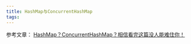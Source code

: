 ```yaml
---
title: HashMap与ConcurrentHashMap
tags:
---
```

参考文章：
[HashMap？ConcurrentHashMap？相信看完这篇没人能难住你！](https://blog.csdn.net/weixin_44460333/article/details/86770169)